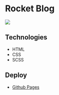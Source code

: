 # Rocket Blog
<img src="https://media.discordapp.net/attachments/1129232473470029864/1188903106675757096/image.png?ex=659c374d&is=6589c24d&hm=e56a3280ffae5c1e6ccc5f46925799f866440bb8d61b0bc17491ff938120582b&=&format=webp&quality=lossless&width=776&height=436">

## Technologies
- HTML
- CSS
- SCSS

## Deploy
- [Github Pages](https://k4ik.github.io/rocket-blog/)